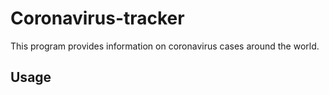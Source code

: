# Coronavirus-tracker <br/>
This program provides information on coronavirus cases around the world.
## Usage
